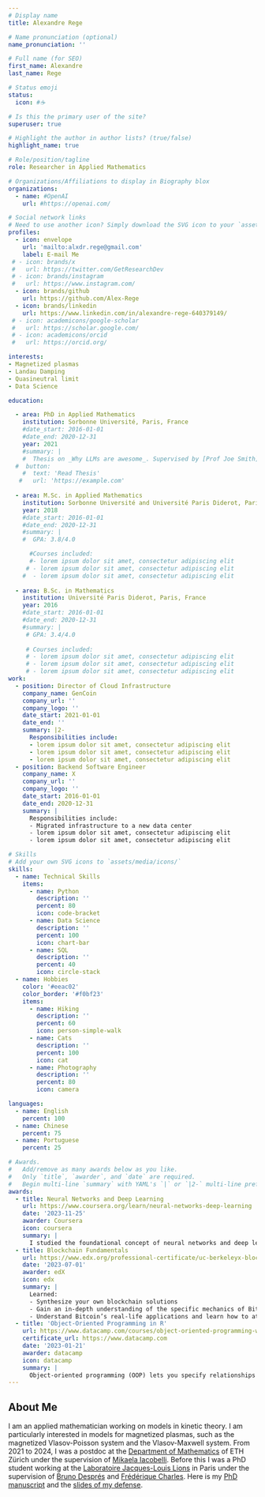 ```yaml
---
# Display name
title: Alexandre Rege

# Name pronunciation (optional)
name_pronunciation: ''

# Full name (for SEO)
first_name: Alexandre
last_name: Rege

# Status emoji
status:
  icon: #☕️

# Is this the primary user of the site?
superuser: true

# Highlight the author in author lists? (true/false)
highlight_name: true

# Role/position/tagline
role: Researcher in Applied Mathematics

# Organizations/Affiliations to display in Biography blox
organizations:
  - name: #OpenAI
    url: #https://openai.com/

# Social network links
# Need to use another icon? Simply download the SVG icon to your `assets/media/icons/` folder.
profiles:
  - icon: envelope
    url: 'mailto:alxdr.rege@gmail.com'
    label: E-mail Me
 # - icon: brands/x
 #   url: https://twitter.com/GetResearchDev
 # - icon: brands/instagram
 #   url: https://www.instagram.com/
  - icon: brands/github
    url: https://github.com/Alex-Rege
  - icon: brands/linkedin
    url: https://www.linkedin.com/in/alexandre-rege-640379149/
 # - icon: academicons/google-scholar
 #   url: https://scholar.google.com/
 # - icon: academicons/orcid
 #   url: https://orcid.org/

interests:
- Magnetized plasmas
- Landau Damping
- Quasineutral limit
- Data Science

education:

  - area: PhD in Applied Mathematics
    institution: Sorbonne Université, Paris, France
    #date_start: 2016-01-01
    #date_end: 2020-12-31
    year: 2021
    #summary: |
    #  Thesis on _Why LLMs are awesome_. Supervised by [Prof Joe Smith](https://example.com). #Presented papers at 5 IEEE conferences with the contributions being published in 2 Springer #journals.
  #  button:
    #  text: 'Read Thesis'
   #   url: 'https://example.com'
   
  - area: M.Sc. in Applied Mathematics
    institution: Sorbonne Université and Université Paris Diderot, Paris, France
    year: 2018
    #date_start: 2016-01-01
    #date_end: 2020-12-31
    #summary: |
    #  GPA: 3.8/4.0

      #Courses included:
      #- lorem ipsum dolor sit amet, consectetur adipiscing elit
     # - lorem ipsum dolor sit amet, consectetur adipiscing elit
    #  - lorem ipsum dolor sit amet, consectetur adipiscing elit
    
  - area: B.Sc. in Mathematics
    institution: Université Paris Diderot, Paris, France
    year: 2016
    #date_start: 2016-01-01
    #date_end: 2020-12-31
    #summary: |
     # GPA: 3.4/4.0
      
     # Courses included:
     # - lorem ipsum dolor sit amet, consectetur adipiscing elit
     # - lorem ipsum dolor sit amet, consectetur adipiscing elit
     # - lorem ipsum dolor sit amet, consectetur adipiscing elit
work:
  - position: Director of Cloud Infrastructure
    company_name: GenCoin
    company_url: ''
    company_logo: ''
    date_start: 2021-01-01
    date_end: ''
    summary: |2-
      Responsibilities include:
      - lorem ipsum dolor sit amet, consectetur adipiscing elit
      - lorem ipsum dolor sit amet, consectetur adipiscing elit
      - lorem ipsum dolor sit amet, consectetur adipiscing elit
  - position: Backend Software Engineer
    company_name: X
    company_url: ''
    company_logo: ''
    date_start: 2016-01-01
    date_end: 2020-12-31
    summary: |
      Responsibilities include:
      - Migrated infrastructure to a new data center
      - lorem ipsum dolor sit amet, consectetur adipiscing elit
      - lorem ipsum dolor sit amet, consectetur adipiscing elit

# Skills
# Add your own SVG icons to `assets/media/icons/`
skills:
  - name: Technical Skills
    items:
      - name: Python
        description: ''
        percent: 80
        icon: code-bracket
      - name: Data Science
        description: ''
        percent: 100
        icon: chart-bar
      - name: SQL
        description: ''
        percent: 40
        icon: circle-stack
  - name: Hobbies
    color: '#eeac02'
    color_border: '#f0bf23'
    items:
      - name: Hiking
        description: ''
        percent: 60
        icon: person-simple-walk
      - name: Cats
        description: ''
        percent: 100
        icon: cat
      - name: Photography
        description: ''
        percent: 80
        icon: camera

languages:
  - name: English
    percent: 100
  - name: Chinese
    percent: 75
  - name: Portuguese
    percent: 25

# Awards.
#   Add/remove as many awards below as you like.
#   Only `title`, `awarder`, and `date` are required.
#   Begin multi-line `summary` with YAML's `|` or `|2-` multi-line prefix and indent 2 spaces below.
awards:
  - title: Neural Networks and Deep Learning
    url: https://www.coursera.org/learn/neural-networks-deep-learning
    date: '2023-11-25'
    awarder: Coursera
    icon: coursera
    summary: |
      I studied the foundational concept of neural networks and deep learning. By the end, I was familiar with the significant technological trends driving the rise of deep learning; build, train, and apply fully connected deep neural networks; implement efficient (vectorized) neural networks; identify key parameters in a neural network’s architecture; and apply deep learning to your own applications.
  - title: Blockchain Fundamentals
    url: https://www.edx.org/professional-certificate/uc-berkeleyx-blockchain-fundamentals
    date: '2023-07-01'
    awarder: edX
    icon: edx
    summary: |
      Learned:
      - Synthesize your own blockchain solutions
      - Gain an in-depth understanding of the specific mechanics of Bitcoin
      - Understand Bitcoin’s real-life applications and learn how to attack and destroy Bitcoin, Ethereum, smart contracts and Dapps, and alternatives to Bitcoin’s Proof-of-Work consensus algorithm
  - title: 'Object-Oriented Programming in R'
    url: https://www.datacamp.com/courses/object-oriented-programming-with-s3-and-r6-in-r
    certificate_url: https://www.datacamp.com
    date: '2023-01-21'
    awarder: datacamp
    icon: datacamp
    summary: |
      Object-oriented programming (OOP) lets you specify relationships between functions and the objects that they can act on, helping you manage complexity in your code. This is an intermediate level course, providing an introduction to OOP, using the S3 and R6 systems. S3 is a great day-to-day R programming tool that simplifies some of the functions that you write. R6 is especially useful for industry-specific analyses, working with web APIs, and building GUIs.
---
```


## About Me

I am an applied mathematician working on models in kinetic theory. I am particularly interested in models for magnetized plasmas, such as the magnetized Vlasov-Poisson system and the Vlasov-Maxwell system. From 2021 to 2024, I was a postdoc at the [Department of Mathematics](https://math.ethz.ch/) of ETH Zürich under the supervision of [Mikaela Iacobelli](https://people.math.ethz.ch/~imikaela/home). Before this I was a PhD student working at the [Laboratoire Jacques-Louis Lions](https://www.ljll.fr/) in Paris under the supervision of [Bruno Després](https://www.ljll.fr/despres/) and [Frédérique Charles](https://membres-ljk.imag.fr/Frederique.Charles/). Here is my [PhD manuscript](https://hal.archives-ouvertes.fr/tel-03406651/document) and the [slides of my defense](uploads/soutenance.pdf).
